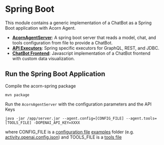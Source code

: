 # Spring Boot

This module contains a generic implementation of a ChatBot as a Spring Boot application with Acorn Agent.

* **[AcornAgentServer](src/main/java/com/datasqrl/ai/spring)**: A spring boot server that reads a model, chat, and tools configuration from file to provide a ChatBot.
* **[API Executors](src/main/java/com/datasqrl/ai/api)**: Spring specific executors for GraphQL, REST, and JDBC.
* **[ChatBot Frontend](src/main/resources/public)**: Javascript implementation of a ChatBot frontend with custom data visualization.

## Run the Spring Boot Application

Compile the acorn-spring package
```
mvn package
```

Run the `AcornAgentServer` with the configuration parameters and the API Keys
```
java -jar /app/server.jar --agent.config=[CONFIG_FILE] --agent.tools=[TOOLS_FILE] -DOPENAI_API_KEY=XXXX
```
where CONFIG_FILE is a [configuration file](/java/acorn-config/) [examples](/examples/) folder (e.g. [activity.openai.config.json](/examples/activity/activity.openai.config.json)) and TOOLS_FILE is a  [tools file](TOOLS_CONFIG.md)  